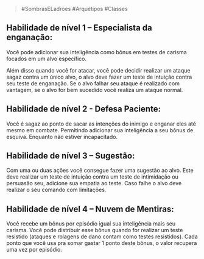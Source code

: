 > #SombrasELadroes 
> #Arquétipos 
> #Classes

## Habilidade de nível 1 – Especialista da enganação: 
Você pode adicionar sua inteligência como bônus em testes de carisma focados em um alvo específico.  

Além disso quando você for atacar, você pode decidir realizar um ataque sagaz contra um único alvo, o alvo deve fazer um teste de intuição contra seu teste de enganação. Se o alvo falhar seu ataque é realizado com vantagem, se o alvo for bem sucedido você realiza um ataque normal. 

## Habilidade de nível 2 - Defesa Paciente: 
Você é sagaz ao ponto de sacar as intenções do inimigo e enganar eles até mesmo em combate. Permitindo adicionar sua inteligência a seu bônus de esquiva. Enquanto não estiver incapacitado. 

## Habilidade de nível 3 – Sugestão: 
Com uma ou duas ações você consegue fazer uma sugestão ao alvo. Este deve realizar um teste de intuição contra um teste de intimidação ou persuasão seu, adicione sua empatia ao teste. Caso falhe o alvo deve realizar o seu comando com limitações. 

## Habilidade de nível 4 – Nuvem de Mentiras: 
Você recebe um bônus por episódio igual sua inteligência mais seu carisma. Você pode distribuir esse bônus quando for realizar um teste resistido (ataques e rolagens de dano contam como testes resistidos). Cada ponto que você usa pra somar gastar 1 ponto deste bônus, o valor recupera uma vez por episódio.